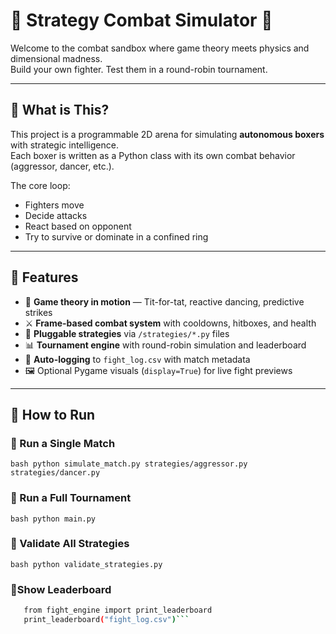 # 🥊 Strategy Combat Simulator 🧠

Welcome to the combat sandbox where game theory meets physics and dimensional madness.  
Build your own fighter. Test them in a round-robin tournament.  

---

## 🧠 What is This?

This project is a programmable 2D arena for simulating **autonomous boxers** with strategic intelligence.  
Each boxer is written as a Python class with its own combat behavior (aggressor, dancer, etc.).

The core loop:
- Fighters move
- Decide attacks
- React based on opponent
- Try to survive or dominate in a confined ring


---

## 🚀 Features

- 🧠 **Game theory in motion** — Tit-for-tat, reactive dancing, predictive strikes
- ⚔️ **Frame-based combat system** with cooldowns, hitboxes, and health
- 🤖 **Pluggable strategies** via `/strategies/*.py` files
- 📊 **Tournament engine** with round-robin simulation and leaderboard
- 📁 **Auto-logging** to `fight_log.csv` with match metadata
- 🖼️ Optional Pygame visuals (`display=True`) for live fight previews

---

## 🧪 How to Run

### 🔹 Run a Single Match

```bash python simulate_match.py strategies/aggressor.py strategies/dancer.py```

### 🔹 Run a Full Tournament

```bash python main.py```

### 🔹  Validate All Strategies

```bash python validate_strategies.py```

### 🔹Show Leaderboard

```bash 
   from fight_engine import print_leaderboard 
   print_leaderboard("fight_log.csv")```


